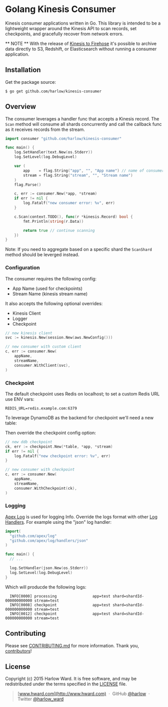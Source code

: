 # Golang Kinesis Consumer

Kinesis consumer applications written in Go. This library is intended to be a lightweight wrapper around the Kinesis API to scan records, set checkpoints, and gracefully recover from network errors.

** NOTE ** With the release of [Kinesis to Firehose](http://docs.aws.amazon.com/firehose/latest/dev/writing-with-kinesis-streams.html) it's possible to archive data directly to S3, Redshift, or Elasticsearch without running a consumer application. 

## Installation

Get the package source:

    $ go get github.com/harlow/kinesis-consumer

## Overview

The consumer leverages a handler func that accepts a Kinesis record. The `Scan` method will consume all shards concurrently and call the callback func as it receives records from the stream.

```go
import consumer "github.com/harlow/kinesis-consumer"

func main() {
	log.SetHandler(text.New(os.Stderr))
	log.SetLevel(log.DebugLevel)

	var (
		app    = flag.String("app", "", "App name") // name of consumer group
		stream = flag.String("stream", "", "Stream name")
	)
	flag.Parse()

	c, err := consumer.New(*app, *stream)
	if err != nil {
		log.Fatalf("new consumer error: %v", err)
	}

	c.Scan(context.TODO(), func(r *kinesis.Record) bool {
		fmt.Println(string(r.Data))

		return true // continue scanning
	})
}
```

Note: If you need to aggregate based on a specific shard the `ScanShard` method should be leverged instead.

### Configuration

The consumer requires the following config:

* App Name (used for checkpoints)
* Stream Name (kinesis stream name)

It also accepts the following optional overrides:

* Kinesis Client
* Logger
* Checkpoint

```go
// new kinesis client
svc := kinesis.New(session.New(aws.NewConfig()))

// new consumer with custom client
c, err := consumer.New(
	appName, 
	streamName,
	consumer.WithClient(svc),
)
```

### Checkpoint

The default checkpoint uses Redis on localhost; to set a custom Redis URL use ENV vars:

```
REDIS_URL=redis.example.com:6379
```

To leverage DynamoDB as the backend for checkpoint we'll need a new table:

Then override the checkpoint config option:

```go
// new ddb checkpoint
ck, err := checkpoint.New(*table, *app, *stream)
if err != nil {
	log.Fatalf("new checkpoint error: %v", err)
}

// new consumer with checkpoint
c, err := consumer.New(
	appName,
	streamName,
	consumer.WithCheckpoint(ck),
)
```

### Logging

[Apex Log](https://medium.com/@tjholowaychuk/apex-log-e8d9627f4a9a#.5x1uo1767) is used for logging Info. Override the logs format with other [Log Handlers](https://github.com/apex/log/tree/master/_examples). For example using the "json" log handler:

```go
import(
  "github.com/apex/log"
  "github.com/apex/log/handlers/json"
)

func main() {
  // ...

  log.SetHandler(json.New(os.Stderr))
  log.SetLevel(log.DebugLevel)
}
```

Which will producde the following logs:

```
  INFO[0000] processing                app=test shard=shardId-000000000000 stream=test
  INFO[0008] checkpoint                app=test shard=shardId-000000000000 stream=test
  INFO[0012] checkpoint                app=test shard=shardId-000000000000 stream=test
```

## Contributing

Please see [CONTRIBUTING.md] for more information. Thank you, [contributors]!

[LICENSE]: /MIT-LICENSE
[CONTRIBUTING.md]: /CONTRIBUTING.md

## License

Copyright (c) 2015 Harlow Ward. It is free software, and may
be redistributed under the terms specified in the [LICENSE] file.

[contributors]: https://github.com/harlow/kinesis-connectors/graphs/contributors

> [www.hward.com](http://www.hward.com) &nbsp;&middot;&nbsp;
> GitHub [@harlow](https://github.com/harlow) &nbsp;&middot;&nbsp;
> Twitter [@harlow_ward](https://twitter.com/harlow_ward)
